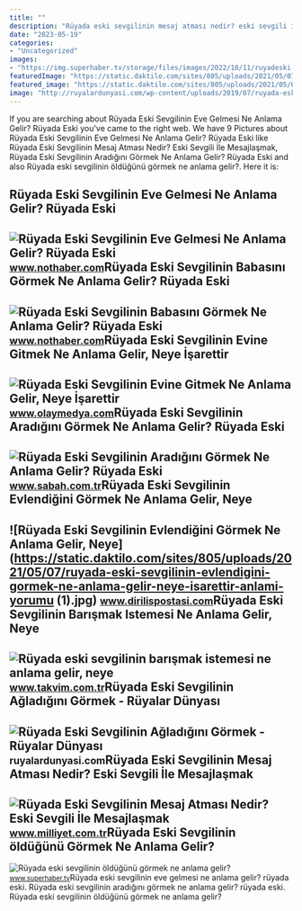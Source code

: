 ```yaml
---
title: ""
description: "Rüyada eski sevgilinin mesaj atması nedir? eski sevgili i̇le mesajlaşmak"
date: "2023-05-19"
categories:
- "Uncategorized"
images:
- "https://img.superhaber.tv/storage/files/images/2022/10/11/ruyadeski-sevgilinin-oldugunu-gorme-VRgF_cover.png"
featuredImage: "https://static.daktilo.com/sites/805/uploads/2021/05/07/ruyada-eski-sevgilinin-evlendigini-gormek-ne-anlama-gelir-neye-isarettir-anlami-yorumu (1).jpg"
featured_image: "https://static.daktilo.com/sites/805/uploads/2021/05/07/ruyada-eski-sevgilinin-evlendigini-gormek-ne-anlama-gelir-neye-isarettir-anlami-yorumu (1).jpg"
image: "http://ruyalardunyasi.com/wp-content/uploads/2019/07/ruyada-eski-sevgilinin-agladigini-gormek-768x510.jpg"
---
```


If you are searching about Rüyada Eski Sevgilinin Eve Gelmesi Ne Anlama Gelir? Rüyada Eski you've came to the right web. We have 9 Pictures about Rüyada Eski Sevgilinin Eve Gelmesi Ne Anlama Gelir? Rüyada Eski like Rüyada Eski Sevgilinin Mesaj Atması Nedir? Eski Sevgili İle Mesajlaşmak, Rüyada Eski Sevgilinin Aradığını Görmek Ne Anlama Gelir? Rüyada Eski and also Rüyada eski sevgilinin öldüğünü görmek ne anlama gelir?. Here it is:

Rüyada Eski Sevgilinin Eve Gelmesi Ne Anlama Gelir? Rüyada Eski
---------------------------------------------------------------

 ![Rüyada Eski Sevgilinin Eve Gelmesi Ne Anlama Gelir? Rüyada Eski](https://i.nothaber.com/storage/files/images/2021/12/06/ruyada-eski-sevgilinin-eve-gelmesi-61ae0e76c5fb8.jpg) <small>www.nothaber.com</small>Rüyada Eski Sevgilinin Babasını Görmek Ne Anlama Gelir? Rüyada Eski
-------------------------------------------------------------------

 ![Rüyada Eski Sevgilinin Babasını Görmek Ne Anlama Gelir? Rüyada Eski](https://i.nothaber.com/storage/files/images/2021/12/06/ruyada-eski-sevgilinin-babasini-gormek-61ae1045bf26b.jpg) <small>www.nothaber.com</small>Rüyada Eski Sevgilinin Evine Gitmek Ne Anlama Gelir, Neye İşarettir
-------------------------------------------------------------------

 ![Rüyada Eski Sevgilinin Evine Gitmek Ne Anlama Gelir, Neye İşarettir](https://static.daktilo.com/sites/856/uploads/2023/03/25/large/62f9085ce4bfdc3154b0bbc9.jpg) <small>www.olaymedya.com</small>Rüyada Eski Sevgilinin Aradığını Görmek Ne Anlama Gelir? Rüyada Eski
--------------------------------------------------------------------

 ![Rüyada Eski Sevgilinin Aradığını Görmek Ne Anlama Gelir? Rüyada Eski](https://iasbh.tmgrup.com.tr/43e013/752/395/0/7/724/387?u=https://isbh.tmgrup.com.tr/sbh/2022/06/20/ruyada-eski-sevgilinin-aradigini-gormek-ne-anlama-gelir-ruyada-eski-sevgilinin-aramasinin-anlami-1655710931338.jpg) <small>www.sabah.com.tr</small>Rüyada Eski Sevgilinin Evlendiğini Görmek Ne Anlama Gelir, Neye
---------------------------------------------------------------

 ![Rüyada Eski Sevgilinin Evlendiğini Görmek Ne Anlama Gelir, Neye](https://static.daktilo.com/sites/805/uploads/2021/05/07/ruyada-eski-sevgilinin-evlendigini-gormek-ne-anlama-gelir-neye-isarettir-anlami-yorumu (1).jpg) <small>www.dirilispostasi.com</small>Rüyada Eski Sevgilinin Barışmak Istemesi Ne Anlama Gelir, Neye
--------------------------------------------------------------

 ![Rüyada eski sevgilinin barışmak istemesi ne anlama gelir, neye](https://iatkv.tmgrup.com.tr/d154e9/0/0/0/0/0/0?u=https:%2f%2fitkv.tmgrup.com.tr%2falbum%2f2022%2f03%2f16%2fruyada-eski-sevgilinin-barismak-istemesi-ne-anlama-gelir-neye-isarettir-anlami-yorumu-1647434943487.jpg&mw=1100&l=1) <small>www.takvim.com.tr</small>Rüyada Eski Sevgilinin Ağladığını Görmek - Rüyalar Dünyası
----------------------------------------------------------

 ![Rüyada Eski Sevgilinin Ağladığını Görmek - Rüyalar Dünyası](http://ruyalardunyasi.com/wp-content/uploads/2019/07/ruyada-eski-sevgilinin-agladigini-gormek-768x510.jpg) <small>ruyalardunyasi.com</small>Rüyada Eski Sevgilinin Mesaj Atması Nedir? Eski Sevgili İle Mesajlaşmak
-----------------------------------------------------------------------

 ![Rüyada Eski Sevgilinin Mesaj Atması Nedir? Eski Sevgili İle Mesajlaşmak](https://i2.milimaj.com/i/milliyet/75/0x410/5fb7a380adcdeb138493b45d.jpg) <small>www.milliyet.com.tr</small>Rüyada Eski Sevgilinin öldüğünü Görmek Ne Anlama Gelir?
-------------------------------------------------------

 ![Rüyada eski sevgilinin öldüğünü görmek ne anlama gelir?](https://img.superhaber.tv/storage/files/images/2022/10/11/ruyadeski-sevgilinin-oldugunu-gorme-VRgF_cover.png) <small>www.superhaber.tv</small>Rüyada eski sevgilinin eve gelmesi ne anlama gelir? rüyada eski. Rüyada eski sevgilinin aradığını görmek ne anlama gelir? rüyada eski. Rüyada eski sevgilinin öldüğünü görmek ne anlama gelir?
